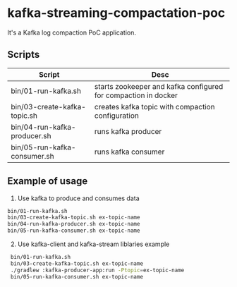 kafka-streaming-compactation-poc
================================

It's a Kafka log compaction PoC application.

Scripts
-------

| Script                       | Desc                                                           |
| ---------------------------- | -------------------------------------------------------------- |
| bin/01-run-kafka.sh          | starts zookeeper and kafka configured for compaction in docker |
| bin/03-create-kafka-topic.sh | creates kafka topic with compaction configuration              |
| bin/04-run-kafka-producer.sh | runs kafka producer                                            |
| bin/05-run-kafka-consumer.sh | runs kafka consumer                                            |

Example of usage
----------------

1. Use kafka to produce and consumes data
```sh
bin/01-run-kafka.sh
bin/03-create-kafka-topic.sh ex-topic-name
bin/04-run-kafka-producer.sh ex-topic-name
bin/05-run-kafka-consumer.sh ex-topic-name
```

2. Use kafka-client and kafka-stream liblaries example
```sh
 bin/01-run-kafka.sh
 bin/03-create-kafka-topic.sh ex-topic-name
 ./gradlew :kafka-producer-app:run -Ptopic=ex-topic-name
 bin/05-run-kafka-consumer.sh ex-topic-name
```
